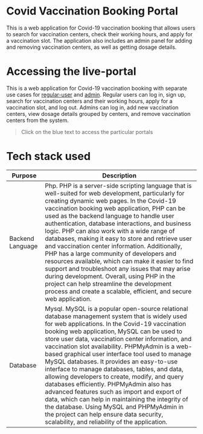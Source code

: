 # Covid Vaccination Booking Portal
This is a web application for Covid-19 vaccination booking that allows users to search for vaccination centers, check their working hours, and apply for a vaccination slot. The application also includes an admin panel for adding and removing vaccination centers, as well as getting dosage details.

# Accessing the live-portal
This is a web application for Covid-19 vaccination booking with separate use cases for [regular-user](https://vaccinationbooking.000webhostapp.com/php/login.php) and [admin](https://vaccinationbooking.000webhostapp.com/admin/php/login.php). Regular users can log in, sign up, search for vaccination centers and their working hours, apply for a vaccination slot, and log out. Admins can log in, add new vaccination centers, view dosage details grouped by centers, and remove vaccination centers from the system.
>Click on the blue text to access the particular portals

# Tech stack used
| Purpose | Description |
| ----------- | ----------- |
| Backend Language | Php. PHP is a server-side scripting language that is well-suited for web development, particularly for creating dynamic web pages. In the Covid-19 vaccination booking web application, PHP can be used as the backend language to handle user authentication, database interactions, and business logic. PHP can also work with a wide range of databases, making it easy to store and retrieve user and vaccination center information. Additionally, PHP has a large community of developers and resources available, which can make it easier to find support and troubleshoot any issues that may arise during development. Overall, using PHP in the project can help streamline the development process and create a scalable, efficient, and secure web application. |
| Database | Mysql. MySQL is a popular open-source relational database management system that is widely used for web applications. In the Covid-19 vaccination booking web application, MySQL can be used to store user data, vaccination center information, and vaccination slot availability. PHPMyAdmin is a web-based graphical user interface tool used to manage MySQL databases. It provides an easy-to-use interface to manage databases, tables, and data, allowing developers to create, modify, and query databases efficiently. PHPMyAdmin also has advanced features such as import and export of data, which can help in maintaining the integrity of the database. Using MySQL and PHPMyAdmin in the project can help ensure data security, scalability, and reliability of the application. |
